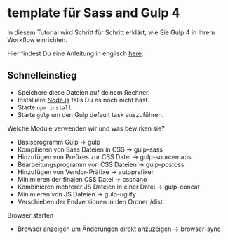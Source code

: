 # template für Sass and Gulp 4

In diesem Tutorial wird Schritt für Schritt erklärt, wie Sie Gulp 4 in Ihrem Workflow einrichten.

Hier findest Du eine Anleitung in englisch [here](https://coder-coder.com/gulp-4-walk-through).

## Schnelleinstieg

* Speichere diese Dateien auf deinem Rechner.
* Installiere [Node.js](https://nodejs.org/de/) falls Du es noch nicht hast.
* Starte `npm install`
* Starte `gulp` um den Gulp default task auszuführen.

Welche Module verwenden wir und was bewirken sie?

* Basisprogramm Gulp -> gulp
* Kompilieren von Sass Dateien in CSS -> gulp-sass
* Hinzufügen von Prefixes zur CSS Datei -> gulp-sourcemaps
* Bearbeitungsprogramm von CSS Dateien -> gulp-postcss
* Hinzufügen von Vendor-Präfixe -> autoprefixer
* Minimieren der finalen CSS Datei -> cssnano
* Kombinieren mehrerer JS Dateien in einer Datei -> gulp-concat
* Minimieren von JS Dateien -> gulp-uglify
* Verschieben der Endversionen in den Ordner /dist.

Browser starten
* Browser anzeigen um Änderungen direkt anzuzeigen -> browser-sync

 
